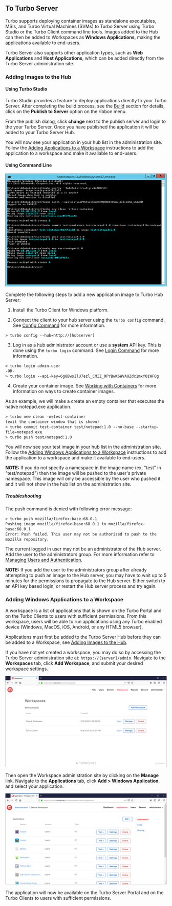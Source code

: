 ## To Turbo Server

Turbo supports deploying container images as standalone executables, MSIs, and Turbo Virtual Machines (SVMs) to Turbo Server using Turbo Studio or the Turbo Client command line tools. Images added to the Hub can then be added to Workspaces as **Windows Applications**, making the applications available to end-users.

Turbo Server also supports other application types, such as **Web Applications** and **Host Applications**, which can be added directly from the Turbo Server administration site.

### Adding Images to the Hub

#### Using Turbo Studio

Turbo Studio provides a feature to deploy applications directly to your Turbo Server. After completing the build process, see the [Build](/studio/working-with-turbo-studio/getting-started) section for details, click on the **Publish to Server** option on the ribbon menu.

From the publish dialog, click **change** next to the publish server and login to the your Turbo Server. Once you have published the application it will be added to your Turbo Server Hub.

You will now see your application in your hub list in the administration site. Follow the [Adding Applications to a Workspace](#adding-applications-to-a-workspace) instructions to add the application to a workspace and make it available to end-users.

#### Using Command Line

![Server admin cli push image](../images/admin-hub-push-cli.png)

Complete the following steps to add a new application image to Turbo Hub Server:

1. Install the Turbo Client for Windows platform.

2. Connect the client to your hub server using the `turbo config` command. See [Config Command](/reference/command-line/config) for more information.

```
> turbo config --hub=http://[hubserver]
```

3. Log in as a hub administrator account or use a **system** API key. This is done using the `turbo login` command. See [Login Command](/reference/command-line/login) for more information.

```
> turbo login admin-user
-OR-
> turbo login --api-key=6g8BwsIlU7ezl_CMIZ_0PYBwK6WVAUZdx1mxYO1WFOg
```

4. Create your container image. See [Working with Containers](/studio/working-with-containers/containers) for more information on ways to create container images.

As an example, we will make a create an empty container that executes the native notepad.exe application.

```
> turbo new clean -n=test-container
(exit the container window that is shown)
> turbo commit test-container test/notepad:1.0 --no-base --startup-file=notepad.exe
> turbo push test/notepad:1.0
```

You will now see your test image in your hub list in the administration site.
Follow the [Adding Windows Applications to a Workspace](#adding-windows-applications-to-a-workspace) instructions to add the application to a workspace and make it available to end-users.

**NOTE:** If you do not specify a namespace in the image name (ex, "test" in "test/notepad") then the image will be pushed to the user's private namespace. This image will only be accessible by the user who pushed it and it will not show in the hub list on the administration site.

##### Troubleshooting

The push command is denied with following error message:

```
> turbo push mozilla/firefox-base:68.0.1
Pushing image mozilla/firefox-base:68.0.1 to mozilla/firefox-base:68.0.1
Error: Push failed. This user may not be authorized to push to the mozilla repository.
```

The current logged in user may not be an administrator of the Hub server. Add the user to the administrators group. For more information refer to [Managing Users and Authentication](/server/administration/users).

**NOTE:** If you add the user to the administrators group after already attempting to push an image to the Hub server, you may have to wait up to 5 minutes for the permissions to propagate to the Hub server. Either switch to an API key based login, or restart the Hub server process and try again.

### Adding Windows Applications to a Workspace

A workspace is a list of applications that is shown on the Turbo Portal and on the Turbo Clients to users with sufficient permissions. From this workspace, users will be able to run applications using any Turbo enabled device (Windows, MacOS, iOS, Android, or any HTML5 browser).

Applications must first be added to the Turbo Server Hub before they can be added to a Workspace, see [Adding Images to the Hub](#adding-images-to-the-hub).

If you have not yet created a workspace, you may do so by accessing the Turbo Server administration site at: `https://[server]/admin`. Navigate to the **Workspaces** tab, click **Add Workspace**, and submit your desired workspace settings.

![Server admin workspaces](../images/admin-workspaces.png)

Then open the Workspace administration site by clicking on the **Manage** link. Navigate to the **Applications** tab, click **Add > Windows Application**, and select your application.

![Workspace Admin Applications](../images/admin-applications.png)

The application will now be available on the Turbo Server Portal and on the Turbo Clients to users with sufficient permissions.
